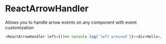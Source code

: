 # ReactArrowHandler
Allows you to handle arrow events on any component with event customization


```javascript
<ReactArrowHandler left={()=> console.log('left pressed')}><div>Hello</div></ReactArrowHandler>
```
